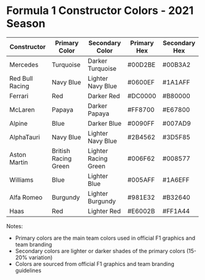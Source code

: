 # Formula 1 Constructor Colors - 2021 Season

<table id="f1_colors_2021" name="F1_Colors_2021">
<thead>
<tr>
<th>Constructor</th>
<th>Primary Color</th>
<th>Secondary Color</th>
<th>Primary Hex</th>
<th>Secondary Hex</th>
</tr>
</thead>
<tbody>
<tr>
<td>Mercedes</td>
<td>Turquoise</td>
<td>Darker Turquoise</td>
<td>#00D2BE</td>
<td>#00B3A2</td>
</tr>
<tr>
<td>Red Bull Racing</td>
<td>Navy Blue</td>
<td>Lighter Navy Blue</td>
<td>#0600EF</td>
<td>#1A1AFF</td>
</tr>
<tr>
<td>Ferrari</td>
<td>Red</td>
<td>Darker Red</td>
<td>#DC0000</td>
<td>#B80000</td>
</tr>
<tr>
<td>McLaren</td>
<td>Papaya</td>
<td>Darker Papaya</td>
<td>#FF8700</td>
<td>#E67800</td>
</tr>
<tr>
<td>Alpine</td>
<td>Blue</td>
<td>Darker Blue</td>
<td>#0090FF</td>
<td>#007AD9</td>
</tr>
<tr>
<td>AlphaTauri</td>
<td>Navy Blue</td>
<td>Lighter Navy Blue</td>
<td>#2B4562</td>
<td>#3D5F85</td>
</tr>
<tr>
<td>Aston Martin</td>
<td>British Racing Green</td>
<td>Lighter Racing Green</td>
<td>#006F62</td>
<td>#008577</td>
</tr>
<tr>
<td>Williams</td>
<td>Blue</td>
<td>Lighter Blue</td>
<td>#005AFF</td>
<td>#1A6EFF</td>
</tr>
<tr>
<td>Alfa Romeo</td>
<td>Burgundy</td>
<td>Lighter Burgundy</td>
<td>#981E32</td>
<td>#B32640</td>
</tr>
<tr>
<td>Haas</td>
<td>Red</td>
<td>Lighter Red</td>
<td>#E6002B</td>
<td>#FF1A44</td>
</tr>
</tbody>
</table>

Notes:
- Primary colors are the main team colors used in official F1 graphics and team branding
- Secondary colors are lighter or darker shades of the primary colors (15-20% variation)
- Colors are sourced from official F1 graphics and team branding guidelines